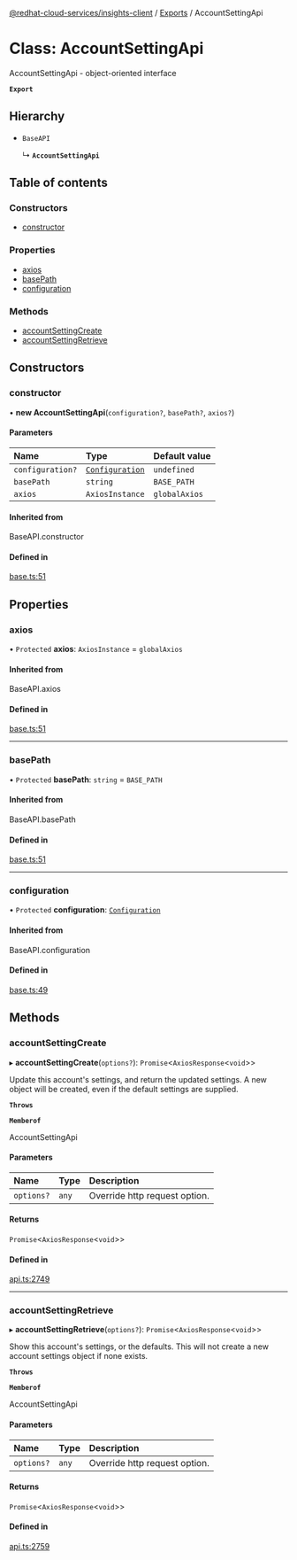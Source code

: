[@redhat-cloud-services/insights-client](../README.md) / [Exports](../modules.md) / AccountSettingApi

# Class: AccountSettingApi

AccountSettingApi - object-oriented interface

**`Export`**

## Hierarchy

- `BaseAPI`

  ↳ **`AccountSettingApi`**

## Table of contents

### Constructors

- [constructor](AccountSettingApi.md#constructor)

### Properties

- [axios](AccountSettingApi.md#axios)
- [basePath](AccountSettingApi.md#basepath)
- [configuration](AccountSettingApi.md#configuration)

### Methods

- [accountSettingCreate](AccountSettingApi.md#accountsettingcreate)
- [accountSettingRetrieve](AccountSettingApi.md#accountsettingretrieve)

## Constructors

### constructor

• **new AccountSettingApi**(`configuration?`, `basePath?`, `axios?`)

#### Parameters

| Name | Type | Default value |
| :------ | :------ | :------ |
| `configuration?` | [`Configuration`](Configuration.md) | `undefined` |
| `basePath` | `string` | `BASE_PATH` |
| `axios` | `AxiosInstance` | `globalAxios` |

#### Inherited from

BaseAPI.constructor

#### Defined in

[base.ts:51](https://github.com/RedHatInsights/javascript-clients/blob/master/packages/insights/base.ts#L51)

## Properties

### axios

• `Protected` **axios**: `AxiosInstance` = `globalAxios`

#### Inherited from

BaseAPI.axios

#### Defined in

[base.ts:51](https://github.com/RedHatInsights/javascript-clients/blob/master/packages/insights/base.ts#L51)

___

### basePath

• `Protected` **basePath**: `string` = `BASE_PATH`

#### Inherited from

BaseAPI.basePath

#### Defined in

[base.ts:51](https://github.com/RedHatInsights/javascript-clients/blob/master/packages/insights/base.ts#L51)

___

### configuration

• `Protected` **configuration**: [`Configuration`](Configuration.md)

#### Inherited from

BaseAPI.configuration

#### Defined in

[base.ts:49](https://github.com/RedHatInsights/javascript-clients/blob/master/packages/insights/base.ts#L49)

## Methods

### accountSettingCreate

▸ **accountSettingCreate**(`options?`): `Promise`<`AxiosResponse`<`void`\>\>

Update this account\'s settings, and return the updated settings.  A new object will be created, even if the default settings are supplied.

**`Throws`**

**`Memberof`**

AccountSettingApi

#### Parameters

| Name | Type | Description |
| :------ | :------ | :------ |
| `options?` | `any` | Override http request option. |

#### Returns

`Promise`<`AxiosResponse`<`void`\>\>

#### Defined in

[api.ts:2749](https://github.com/RedHatInsights/javascript-clients/blob/master/packages/insights/api.ts#L2749)

___

### accountSettingRetrieve

▸ **accountSettingRetrieve**(`options?`): `Promise`<`AxiosResponse`<`void`\>\>

Show this account\'s settings, or the defaults.  This will not create a new account settings object if none exists.

**`Throws`**

**`Memberof`**

AccountSettingApi

#### Parameters

| Name | Type | Description |
| :------ | :------ | :------ |
| `options?` | `any` | Override http request option. |

#### Returns

`Promise`<`AxiosResponse`<`void`\>\>

#### Defined in

[api.ts:2759](https://github.com/RedHatInsights/javascript-clients/blob/master/packages/insights/api.ts#L2759)
